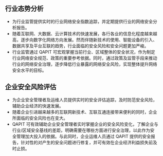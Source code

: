 ## 行业态势分析
- 为行业监管提供实时的行业网络安全指数追踪，并定期提供行业的网络安全分析报告。
- 随着互联网、大数据、云计算技术的快速发展，各行各业的信息化程度越来越高，逐步向数字化网络方向发展。然而伴随新技术的使用、智能设备的引入、数据共享及平台互联的趋势，行业面临的安全风险和安全问题更加严峻。
- 行业监管通过 QAPIT 可宏观掌握当前行业、区域整体的安全状况，作为制定行业网络安全规范、政策的重要参考依据。同时，通过政策及监管手段来推动行业的网络安全治理，逐步降低行业暴露的网络安全风险，实现整体提升网络安全水平的目标。

## 企业安全风险评估
- 为企业安全管理者及运维人员提供实时的安全评估追踪，及时防范安全风险，辅助企业经济的快速发展。
- 随着企业引进越来越多的互联网新技术、互联互通连接带来便利的同时，企业所面临的安全风险也在变大。
- QAPIT 可有效辅助企业安全管理者实时掌握企业的安全风险变化，了解企业与行业/区域安全基线的差距，明确需要在哪些方面进行安全治理，以此作为安全管理加大投入的依据。与此同时，企业运维人员通过 QAPIT 提供的安全报告，针对性的对产生的安全问题进行修复，并可有效在企业经济利益损失前及时止损。

